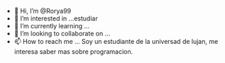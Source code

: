 - 👋 Hi, I’m @Rorya99
- 👀 I’m interested in ...estudiar
- 🌱 I’m currently learning ...
- 💞️ I’m looking to collaborate on ...
- 📫 How to reach me ...
Soy un estudiante de la universad de lujan, me interesa saber mas sobre programacion. 
<!---
Rorya99/Rorya99 is a ✨ special ✨ repository because its `README.md` (this file) appears on your GitHub profile.
You can click the Preview link to take a look at your changes.
--->
